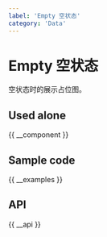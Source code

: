 ```yaml
---
label: 'Empty 空状态'
category: 'Data'
---
```


# Empty 空状态

空状态时的展示占位图。

## Used alone

{{ __component }}

## Sample code

{{ __examples }}

## API

{{ __api }}
